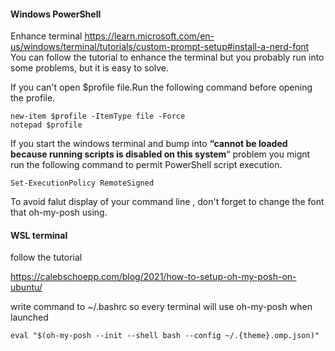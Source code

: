#### Windows PowerShell

Enhance terminal
	https://learn.microsoft.com/en-us/windows/terminal/tutorials/custom-prompt-setup#install-a-nerd-font
	You can follow the  tutorial to enhance the terminal but you probably run into some problems, but it is easy to solve.
	
If you can't open $profile file.Run the following command before opening the profile.
```shell
new-item $profile -ItemType file -Force
notepad $profile
```

If you start the windows terminal and bump into **“cannot be loaded because running scripts is disabled on this system**“ problem you mignt run the following command to 
permit PowerShell script execution.
```shell
Set-ExecutionPolicy RemoteSigned
```

To avoid falut display of your command line , don't forget to change the font that oh-my-posh using.


#### WSL terminal

follow the tutorial

https://calebschoepp.com/blog/2021/how-to-setup-oh-my-posh-on-ubuntu/

write command to ~/.bashrc so every terminal will use oh-my-posh when launched

```shell
eval "$(oh-my-posh --init --shell bash --config ~/.{theme}.omp.json)"
```